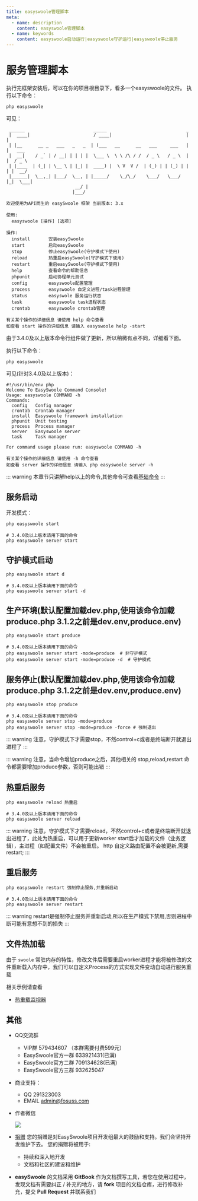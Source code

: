 ```yaml
---
title: easyswoole管理脚本
meta:
  - name: description
    content: easyswoole管理脚本
  - name: keywords
    content: easyswoole启动运行|easyswoole守护运行|easyswoole停止服务
---
```


# 服务管理脚本
执行完框架安装后，可以在你的项目根目录下，看多一个easyswoole的文件。
执行以下命令：
```
php easyswoole
```
可见：
```
 ______                          _____                              _
 |  ____|                        / ____|                            | |
 | |__      __ _   ___   _   _  | (___   __      __   ___     ___   | |   ___
 |  __|    / _` | / __| | | | |  \___ \  \ \ /\ / /  / _ \   / _ \  | |  / _ \
 | |____  | (_| | \__ \ | |_| |  ____) |  \ V  V /  | (_) | | (_) | | | |  __/
 |______|  \__,_| |___/  \__, | |_____/    \_/\_/    \___/   \___/  |_|  \___|
                          __/ |
                         |___/

欢迎使用为API而生的 easySwoole 框架 当前版本: 3.x

使用:
  easyswoole [操作] [选项]

操作:
  install       安装easySwoole
  start         启动easySwoole
  stop          停止easySwoole(守护模式下使用)
  reload        热重启easySwoole(守护模式下使用)
  restart       重启easySwoole(守护模式下使用)
  help          查看命令的帮助信息
  phpunit       启动协程单元测试
  config        easyswoole配置管理
  process       easyswoole 自定义进程/task进程管理
  status        easyswole 服务运行状态
  task          easyswoole task进程状态
  crontab       easyswoole crontab管理

有关某个操作的详细信息 请使用 help 命令查看 
如查看 start 操作的详细信息 请输入 easyswoole help -start
```

由于3.4.0及以上版本命令行组件做了更新，所以稍微有点不同，详细看下面。

执行以下命令：
```
php easyswoole
```
可见(针对3.4.0及以上版本)：
```
#!/usr/bin/env php
Welcome To EasySwoole Command Console!
Usage: easyswoole COMMAND -h
Commands:
  config   Config manager
  crontab  Crontab manager
  install  Easyswoole framework installation
  phpunit  Unit testing
  process  Process manager
  server   Easyswoole server
  task     Task manager

For command usage please run: easyswoole COMMAND -h

有关某个操作的详细信息 请使用 -h 命令查看 
如查看 server 操作的详细信息 请输入 php easyswoole server -h

```

::: warning
本章节只讲解help以上的命令,其他命令可查看[基础命令](/Cn/BaseUsage/baseCommand.md)
:::

## 服务启动
开发模式： 
```
php easyswoole start

# 3.4.0及以上版本请用下面的命令
php easyswoole server start  
```

## 守护模式启动
```
php easyswoole start d

# 3.4.0及以上版本请用下面的命令
php easyswoole server start -d
```

## 生产环境(默认配置加载dev.php,使用该命令加载produce.php  3.1.2之前是dev.env,produce.env)
```
php easyswoole start produce

# 3.4.0及以上版本请用下面的命令
php easyswoole server start -mode=produce  # 非守护模式
php easyswoole server start -mode=produce -d  # 守护模式
```

## 服务停止(默认配置加载dev.php,使用该命令加载produce.php  3.1.2之前是dev.env,produce.env)
```
php easyswoole stop produce

# 3.4.0及以上版本请用下面的命令
php easyswoole server stop -mode=produce
php easyswoole server stop -mode=produce -force # 强制退出
```

::: warning 
 注意，守护模式下才需要stop，不然control+c或者是终端断开就退出进程了
:::

::: warning
 注意，当命令增加produce之后，其他相关的 stop,reload,restart 命令都需要增加produce参数，否则可能出错
:::

## 热重启服务
```
php easyswoole reload 热重启

# 3.4.0及以上版本请用下面的命令
php easyswoole server reload
```

::: warning
 注意，守护模式下才需要reload，不然control+c或者是终端断开就退出进程了，此处为热重启，可以用于更新worker start后才加载的文件（业务逻辑），主进程（如配置文件）不会被重启。 http 自定义路由配置不会被更新,需要restart;
:::

## 重启服务
```
php easyswoole restart 强制停止服务,并重新启动

# 3.4.0及以上版本请用下面的命令
php easyswoole server restart
```

::: warning
restart是强制停止服务并重新启动,所以在生产模式下禁用,否则进程中断可能有意想不到的损失
:::


## 文件热加载

由于 `swoole` 常驻内存的特性，修改文件后需要重启worker进程才能将被修改的文件重新载入内存中，我们可以自定义Process的方式实现文件变动自动进行服务重载

相关示例请查看

- [热重载监视器](/Cn/Components/hotReload.md)

## 其他

- QQ交流群
    - VIP群 579434607 （本群需要付费599元）
    - EasySwoole官方一群 633921431(已满)
    - EasySwoole官方二群 709134628(已满)
    - EasySwoole官方三群 932625047
    
- 商业支持：
    - QQ 291323003
    - EMAIL admin@fosuss.com
        
- 作者微信

     ![](/Images/authWx.png)
    
- [捐赠](/Cn/Preface/donation.md)
    您的捐赠是对EasySwoole项目开发组最大的鼓励和支持。我们会坚持开发维护下去。 您的捐赠将被用于:
        
  - 持续和深入地开发
  - 文档和社区的建设和维护
  
- **easySwoole** 的文档采用 **GitBook** 作为文档撰写工具，若您在使用过程中，发现文档有需要纠正 / 补充的地方，请 **fork** 项目的文档仓库，进行修改补充，提交 **Pull Request** 并联系我们
